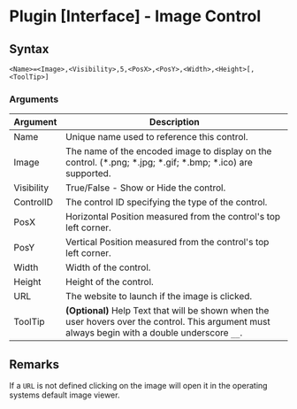 # Plugin [Interface] - Image Control

## Syntax

```pebakery
<Name>=<Image>,<Visibility>,5,<PosX>,<PosY>,<Width>,<Height>[,<ToolTip>]
```

### Arguments

| Argument | Description |
| --- | --- |
| Name | Unique name used to reference this control. |
| Image | The name of the encoded image to display on the control. (*.png; *.jpg; *.gif; *.bmp; *.ico) are supported. |
| Visibility | True/False - Show or Hide the control. |
| ControlID | The control ID specifying the type of the control. |
| PosX | Horizontal Position measured from the control's top left corner. |
| PosY | Vertical Position measured from the control's top left corner. |
| Width | Width of the control. |
| Height | Height of the control. |
| URL | The website to launch if the image is clicked. |
| ToolTip | **(Optional)** Help Text that will be shown when the user hovers over the control. This argument must always begin with a double underscore `__`. |

## Remarks

If a `URL` is not defined clicking on the image will open it in the operating systems default image viewer.
